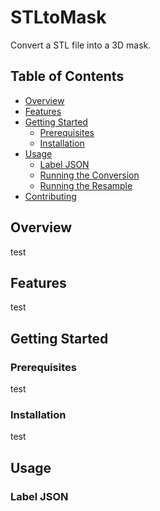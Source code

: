 # STLtoMask
Convert a STL file into a 3D mask.

## Table of Contents

- [Overview](#overview)
- [Features](#features)
- [Getting Started](#getting-started)
  - [Prerequisites](#prerequisites)
  - [Installation](#installation)
- [Usage](#usage)
  - [Label JSON](#label-json)
  - [Running the Conversion](#running-the-conversion)
  - [Running the Resample](#running-the-resample)
- [Contributing](#contributing)

  
## Overview

test

## Features

test

## Getting Started

### Prerequisites

test

### Installation

test

## Usage

### Label JSON
